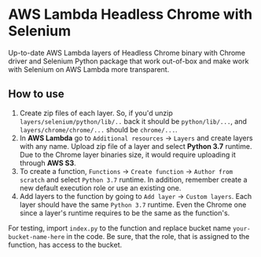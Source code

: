 # AWS Lambda Headless Chrome with Selenium
Up-to-date AWS Lambda layers of Headless Chrome binary with Chrome driver and Selenium Python package that work out-of-box and make work with Selenium on AWS Lambda more transparent.

## How to use 
1. Create zip files of each layer. So, if you'd unzip `layers/selenium/python/lib/..` back it should be `python/lib/...`, and `layers/chrome/chrome/...` should be `chrome/...`.
2. In __AWS Lambda__ go to `Additional resources` -> `Layers` and create layers with any name. Upload zip file of a layer and select __Python 3.7__ runtime. Due to the Chrome layer binaries size, it would require uploading it through __AWS S3__.
3. To create a function, `Functions` -> `Create function` -> `Author from scratch` and select `Python 3.7` runtime. In addition, remember create a new default execution role or use an existing one.
4. Add layers to the function by going to `Add layer` -> `Custom layers`. Each layer should have the same `Python 3.7` runtime. Even the Chrome one since a layer's runtime requires to be the same as the function's.

For testing, import `index.py` to the function and replace bucket name `your-bucket-name-here` in the code. Be sure, that the role, that is assigned to the function, has access to the bucket.
